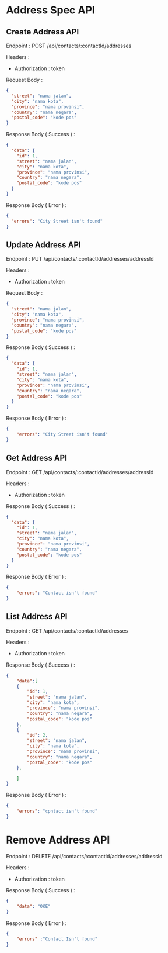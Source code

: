 # Address Spec API

## Create Address API

Endpoint : POST /api/contacts/:contactId/addresses

Headers :

- Authorization : token

Request Body :

```json
{
  "street": "nama jalan",
  "city": "nama kota",
  "province": "nama provinsi",
  "country": "nama negara",
  "postal_code": "kode pos"
}
```

Response Body ( Success ) :

```json
{
  "data": {
    "id": 1,
    "street": "nama jalan",
    "city": "nama kota",
    "province": "nama provinsi",
    "country": "nama negara",
    "postal_code": "kode pos"
  }
}
```

Response Body ( Error ) :

```json
{
  "errors": "City Street isn't found"
}
```

## Update Address API

Endpoint : PUT /api/contacts/:contactId/addresses/addressId

Headers :

- Authorization : token

Request Body :

```json
{
  "street": "nama jalan",
  "city": "nama kota",
  "province": "nama provinsi",
  "country": "nama negara",
  "postal_code": "kode pos"
}
```

Response Body ( Success ) :

```json
{
  "data": {
    "id": 1,
    "street": "nama jalan",
    "city": "nama kota",
    "province": "nama provinsi",
    "country": "nama negara",
    "postal_code": "kode pos"
  }
}
```

Response Body ( Error ) :

```json
{
    "errors": "City Street isn't found"
}
```

## Get Address API
Endpoint : GET /api/contacts/:contactId/addresses/addressId

Headers :
- Authorization : token

Response Body ( Success ) :

```json
{
  "data": {
    "id": 1,
    "street": "nama jalan",
    "city": "nama kota",
    "province": "nama provinsi",
    "country": "nama negara",
    "postal_code": "kode pos"
  }
}
```

Response Body ( Error ) :

```json
{
    "errors": "Contact isn't found"
}
```

## List Address API
Endpoint : GET /api/contacts/:contactId/addresses

Headers :
- Authorization : token

Response Body ( Success ) :

```json
{
    "data":[
    {
        "id": 1,
        "street": "nama jalan",
        "city": "nama kota",
        "province": "nama provinsi",
        "country": "nama negara",
        "postal_code": "kode pos"
    },
    {
        "id": 2,
        "street": "nama jalan",
        "city": "nama kota",
        "province": "nama provinsi",
        "country": "nama negara",
        "postal_code": "kode pos"
    },

    ]
}
```

Response Body ( Error ) :

```json
{
    "errors": "cpntact isn't found"
}
```

# Remove Address API
Endpoint : DELETE /api/contacts/:contactId/addresses/addressId

Headers :
- Authorization : token

Response Body ( Success ) :

```json
{
    "data": "OKE"
}
```

Response Body ( Error ) :

```json
{
    "errors" :"Contact Isn't found"
}
```
